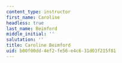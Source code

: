 ```yaml
---
content_type: instructor
first_name: Caroline
headless: true
last_name: Beimford
middle_initial: ''
salutation: ''
title: Caroline Beimford
uid: b00f00dd-4ef2-fe56-e4c6-31d03f215f81
---
```

